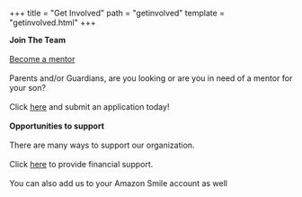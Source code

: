 
+++
title = "Get Involved"
path = "getinvolved"
template = "getinvolved.html"
+++

**Join The Team**  
<br>
[Become a mentor](https://afgmentoring.dm.networkforgood.com/forms/mentor-volunteer-form)  
<br>
Parents and/or Guardians, are you looking or are you in need of a mentor for your son?  
<br>
Click [here](https://afgmentoring.dm.networkforgood.com/forms/mentee-application) and submit an application today!  
<br>
**Opportunities to support**  
<br>
There are many ways to support our organization.  
<br>
Click [here](https://afgmentoring.networkforgood.com/projects/120639-if-you-save-one-child-you-save-a-whole-generation) to provide financial support.  
<br>
You can also add us to your Amazon Smile account as well


